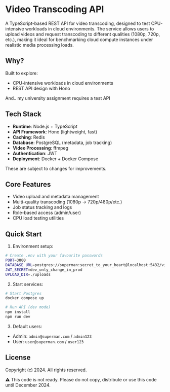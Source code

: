 # Video Transcoding API

A TypeScript-based REST API for video transcoding, designed to test CPU-intensive workloads in cloud environments. The service allows users to upload videos and request transcoding to different qualities (1080p, 720p, etc.), making it ideal for benchmarking cloud compute instances under realistic media processing loads.

## Why?

Built to explore:
* CPU-intensive workloads in cloud environments
* REST API design with Hono

And.. my university assignment requires a test API

## Tech Stack

* **Runtime**: Node.js + TypeScript
* **API Framework**: Hono (lightweight, fast)
* **Caching**: Redis
* **Database**: PostgreSQL (metadata, job tracking)
* **Video Processing**: ffmpeg
* **Authentication**: JWT
* **Deployment**: Docker + Docker Compose

These are subject to changes for improvements.

## Core Features

- Video upload and metadata management
- Multi-quality transcoding (1080p → 720p/480p/etc.)
- Job status tracking and logs
- Role-based access (admin/user)
- CPU load testing utilities

## Quick Start

1. Environment setup:
```bash
# Create .env with your favourite passwords
PORT=3000
DATABASE_URL=postgres://superman:secret_to_your_heart@localhost:5432/video_app_db
JWT_SECRET=dev_only_change_in_prod
UPLOAD_DIR=./uploads
```

2. Start services:
```bash
# Start Postgres
docker compose up

# Run API (dev mode)
npm install
npm run dev
```

3. Default users:
- Admin: `admin@superman.com` / `admin123`
- User: `user@superman.com` / `user123`

## License

Copyright (c) 2024. All rights reserved.    

⚠️ This code is not ready. Please do not copy, distribute or use this code until December 2024.